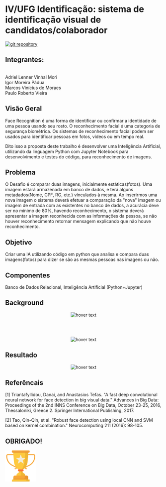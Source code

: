 # IV/UFG Identificação: sistema de identificação visual de candidatos/colaborador

[![git repository](https://github.com/ikatyang/emoji-cheat-sheet/workflows/Up%20to%20Date/badge.svg)](https://github.com/adrielmori/Grupo10-Dominios_de_Software)

## Integrantes:

<br>Adriel Lenner Vinhal Mori</br>
Igor Moreira Pádua
<br>Marcos Vinícius de Moraes</br>
Paulo Roberto Vieira

## Visão Geral
Face Recognition é uma forma de identificar ou confirmar a identidade de uma pessoa usando seu rosto. O reconhecimento facial é uma categoria de segurança biométrica. Os sistemas de reconhecimento facial podem ser usados para identificar pessoas em fotos, vídeos ou em tempo real.

Dito isso a proposta deste trabalho é desenvolver uma Inteligência Artificial, utilizando da linguagem Python com Jupyter Notebook para desenvolvimento e testes do código, para reconhecimento de imagens.

## Problema
O Desafio é comparar duas imagens, inicialmente estáticas(fotos). Uma imagem estará armazenada em banco de dados, e terá alguns metadados(Nome, CPF, RG, etc.) vínculados à mesma. Ao inserirmos uma nova imagem o sistema deverá efetuar a comparação da "nova" imagem ou imagem de entrada com as existentes no banco de dados, a acurácia deve ser no mínimo de 80%, havendo reconhecimento, o sistema deverá apresentar a imagem reconhecida com as informações da pessoa, se não houver reconhecimento retornar mensagem explicando que não houve reconhecimento.

## Objetivo
Criar uma IA utilizando código em python que analisa e compara duas imagens(fotos) para dizer se são as mesmas pessoas nas imagens ou não.

## Componentes
Banco de Dados Relacional, Inteligência Artificial (Python+Jupyter)

## Background

<p align="center">
  <img src="https://uploaddeimagens.com.br/images/004/365/658/original/WhatsApp_Image_2023-02-23_at_22.26.22.jpeg?1677203613" width="1000" title="hover text">
</p>

<br> </br>
<p align="center">
  <img src="https://user-images.githubusercontent.com/82418789/207740096-f8599849-4b5e-426f-9adc-6b659d220104.png" width="750" title="hover text">
</p>

## Resultado
<p align="center">
  <img src="https://user-images.githubusercontent.com/40117861/221073243-c0b26686-2c78-4b19-a633-42701d892c3d.gif" width="500" title="hover text">
</p>

## Referêncais

[1] Triantafyllidou, Danai, and Anastasios Tefas. "A fast deep convolutional neural network for face detection in big visual data." Advances in Big Data: Proceedings of the 2nd INNS Conference on Big Data, October 23-25, 2016, Thessaloniki, Greece 2. Springer International Publishing, 2017.

[2] Tao, Qin-Qin, et al. "Robust face detection using local CNN and SVM based on kernel combination." Neurocomputing 211 (2016): 98-105.

## OBRIGADO!

![Parabéns!](https://raw.githubusercontent.com/devsuperior/bds-assets/main/img/trophy.png)
